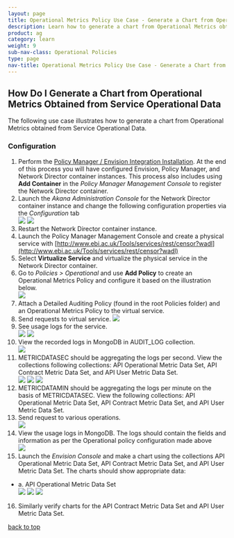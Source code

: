```yaml
---
layout: page
title: Operational Metrics Policy Use Case - Generate a Chart from Operational Metrics Obtained from Service Operational Data
description: Learn how to generate a chart from Operational Metrics obtained from Service Operational Data.   
product: ag
category: learn
weight:	9
sub-nav-class: Operational Policies
type: page
nav-title: Operational Metrics Policy Use Case - Generate a Chart from Operational Metrics Obtained from Service Operational Data
---
```


## How Do I Generate a Chart from Operational Metrics Obtained from Service Operational Data 

The following use case illustrates how to generate a chart from Operational Metrics obtained from Service Operational Data.

### Configuration

1. Perform the [Policy Manager / Envision Integration Installation](http://docs.akana.com/docs-test/ev/envision_install/installing_pm_env_integration_v11.html). At the end of this process you will have configured Envision, Policy Manager, and Network Director container instances. This process also includes using **Add Container** in the *Policy Manager Management Console* to register the Network Director container.
2. Launch the *Akana Administration Console* for the Network Director container instance and change the following configuration properties via the *Configuration* tab  
![](images/oper_metrics_usecase1a.jpg)
![](images/oper_metrics_usecase1b.jpg)
3. Restart the Network Director container instance.4. Launch the Policy Manager Management Console and create a physical service with [http://www.ebi.ac.uk/Tools/services/rest/censor?wadl](http://www.ebi.ac.uk/Tools/services/rest/censor?wadl)5. Select **Virtualize Service** and virtualize the physical service in the Network Director container. 6. Go to *Policies > Operational* and use **Add Policy** to create an Operational Metrics Policy and configure it based on the illustration below.  
![](images/oper_metrics_usecase1c.jpg) 
7. Attach a Detailed Auditing Policy (found in the root Policies folder) and an Operational Metrics Policy to the virtual service.8. Send requests to virtual service.
![](images/oper_metrics_usecase1d.jpg)
9. See usage logs for the service.  
![](images/oper_metrics_usecase1e.jpg)
![](images/oper_metrics_usecase1f.jpg)
10. View the recorded logs in MongoDB in AUDIT_LOG collection.  
![](images/oper_metrics_usecase1g.jpg)
11. METRICDATASEC should be aggregating the logs per second. View the collections following collections: API Operational Metric Data Set, API Contract Metric Data Set, and API User Metric Data Set.  
![](images/oper_metrics_usecase1h.jpg)
![](images/oper_metrics_usecase1i.jpg)
![](images/oper_metrics_usecase1j.jpg)
12. METRICDATAMIN should be aggregating the logs per minute on the basis of METRICDATASEC. View the following collections: API Operational Metric Data Set, API Contract Metric Data Set, and API User Metric Data Set.
13. Send request to various operations.  
![](images/oper_metrics_usecase1k.jpg)
14. View the usage logs in MongoDB. The logs should contain the fields and information as per the Operational policy configuration made above  
![](images/oper_metrics_usecase1l.jpg)
15. Launch the *Envision Console* and make a chart using the collections API Operational Metric Data Set, API Contract Metric Data Set, and API User Metric Data Set. The charts should show appropriate data:  
  * a.	API Operational Metric Data Set  
![](images/oper_metrics_usecase1m.jpg)
![](images/oper_metrics_usecase1n.jpg)
![](images/oper_metrics_usecase1o.jpg)
16. Similarly verify charts for the API Contract Metric Data Set and API User Metric Data Set.

<a href="#top">back to top</a> 